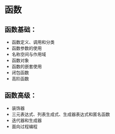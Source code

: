 # 函数

## 函数基础：

- 函数定义、调用和分类
- 函数参数的使用
- 名称空间与作用域
- 函数对象
- 函数的嵌套使用
- 闭包函数
- 高阶函数

## 函数高级：

- 装饰器
- 三元表达式、列表生成式、生成器表达式和匿名函数
- 迭代器和生成器
- 面向过程编程
